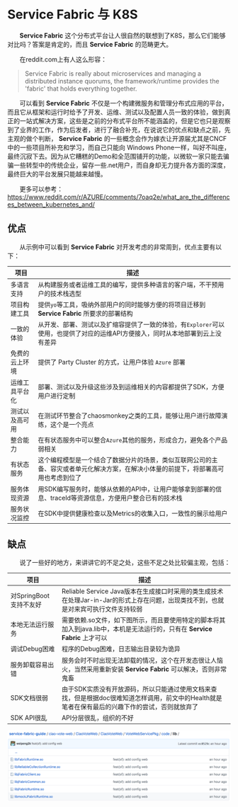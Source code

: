 # Service Fabric 与 K8S

&nbsp;&nbsp;&nbsp;&nbsp;&nbsp;&nbsp;&nbsp;**Service Fabric** 这个分布式平台让人很自然的联想到了K8S，那么它们能够对比吗？答案是肯定的，而且 **Service Fabric** 的范畴更大。

&nbsp;&nbsp;&nbsp;&nbsp;&nbsp;&nbsp;&nbsp;在reddit.com上有人这么形容：

> Service Fabric is really about microservices and managing a distributed instance quorums, the framework/runtime provides the 'fabric' that holds everything together.

&nbsp;&nbsp;&nbsp;&nbsp;&nbsp;&nbsp;&nbsp;可以看到 **Service Fabric** 不仅是一个构建微服务和管理分布式应用的平台，而且它从框架和运行时给予了开发、运维、测试以及配置人员一致的体验，做到真正的一站式解决方案，这些是之前的分布式平台所不能涵盖的，但是它也只是观察到了业界的工作，作为后发者，进行了融合补充，在说说它的优点和缺点之前，先主观的做个判断， **Service Fabric** 的一些概念会作为嫁衣让开源届尤其是CNCF中的一些项目所补充和学习，而自己只能向 Windows Phone一样，叫好不叫座，最终沉寂下去。因为从它糟糕的Demo和全范围铺开的功能，以微软一家只能去骗骗一些转型中的传统企业，留存一些.net用户，而自身却无力提升各方面的深度，最终巨大的平台发展只能越来越慢。

&nbsp;&nbsp;&nbsp;&nbsp;&nbsp;&nbsp;&nbsp;更多可以参考：https://www.reddit.com/r/AZURE/comments/7oaq2e/what_are_the_differences_between_kubernetes_and/

## 优点

&nbsp;&nbsp;&nbsp;&nbsp;&nbsp;&nbsp;&nbsp;从示例中可以看到 **Service Fabric** 对开发考虑的非常周到，优点主要有以下：

|项目|描述|
|-----|-----|
|多语言支持|从构建服务或者运维工具的编写，提供多种语言的客户端，不干预用户的技术栈选型|
|项目构建工具|提供`yo`等工具，吸纳外部用户的同时能够方便的将项目迁移到 **Service Fabric** 所要求的部署结构|
|一致的体验|从开发、部署、测试以及扩缩容提供了一致的体验，有`Explorer`可以使用，也提供了对应的运维API方便接入，同时从本地部署到云上没有差异|
|免费的云上环境|提供了 Party Cluster 的方式，让用户体验 `Azure` 部署|
|运维工具平台化|部署、测试以及升级这些涉及到运维相关的内容都提供了SDK，方便用户进行定制|
|测试以及高可用|在测试环节整合了chaosmonkey之类的工具，能够让用户进行故障演练，这个是一个亮点|
|整合能力|在有状态服务中可以整合`Azure`其他的服务，形成合力，避免各个产品弱相关|
|有状态服务|这个编程模型是一个结合了数据分片的场景，类似互联网公司的主备、容灾或者单元化解决方案，在解决小体量的前提下，将部署高可用也考虑到位了|
|服务体现资源|用SDK编写服务时，能够从依赖的API中，让用户能够拿到部署的信息、traceId等资源信息，方便用户整合已有的技术栈|
|服务状况监控|在SDK中提供健康检查以及Metrics的收集入口，一致性的展示给用户|

## 缺点

&nbsp;&nbsp;&nbsp;&nbsp;&nbsp;&nbsp;&nbsp;说了一些好的地方，来讲讲它的不足之处，这些不足之处比较偏主观，包括：

|项目|描述|
|-----|-----|
|对SpringBoot支持不友好|Reliable Service Java版本在生成接口时采用的类生成技术在处理Jar-in-Jar的形式上存在问题，出现类找不到，也就是对来宾可执行文件支持较弱|
|本地无法运行服务|需要依赖.so文件，如下图所示，而且要使用特定的脚本将其加入到java.lib中，本机是无法运行的，只有在 **Service Fabric** 上才可以|
|调试Debug困难|程序的Debug困难，日志输出目录较为诡异|
|服务卸载容易出错|服务会时不时出现无法卸载的情况，这个在开发态很让人恼火，当然采用重新安装 **Service Fabric** 可以解决，否则非常鬼畜|
|SDK文档很弱|由于SDK实质没有开放源码，所以只能通过使用文档来查找，但是根据doc很难知道怎样调用，前文中的Health就是笔者在保有最后的兴趣下作的尝试，否则就放弃了|
|SDK API很乱|API分层很乱，组织的不好|

<center>
<img src="https://github.com/weipeng2k/service-fabric-guide/raw/master/resource/chapter-7-1.png" />
</center>
